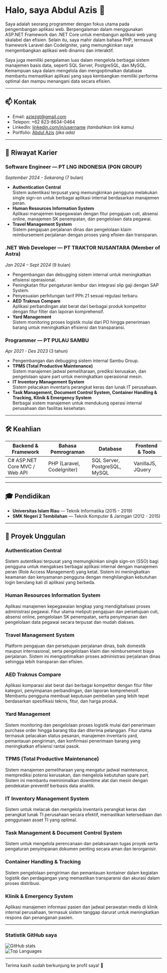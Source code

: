 # Halo, saya Abdul Azis 👋

Saya adalah seorang programmer dengan fokus utama pada pengembangan aplikasi web. Berpengalaman dalam menggunakan ASP.NET Framework dan .NET Core untuk membangun aplikasi web yang skalabel dan efisien. Selain itu, saya mahir dalam bahasa PHP, termasuk framework Laravel dan CodeIgniter, yang memungkinkan saya mengembangkan aplikasi web dinamis dan interaktif.

Saya juga memiliki pengalaman luas dalam mengelola berbagai sistem manajemen basis data, seperti SQL Server, PostgreSQL, dan MySQL. Kemampuan saya dalam mengelola dan mengoptimalkan database membantu memastikan aplikasi yang saya kembangkan memiliki performa optimal dan mampu menangani data secara efisien.

---

## 📫 Kontak  
- Email: aziezgt@gmail.com  
- Telepon: +62 823-8634-0464  
- LinkedIn: [linkedin.com/in/username](https://linkedin.com/in/abdul-azis-29887681) *(tambahkan link kamu)*  
- Portfolio: [Abdul Azis]([https://yourwebsite.com](https://v0-portfolio-website-development-pi.vercel.app/)) *(jika ada)*  

---

## 💼 Riwayat Karier

### Software Engineer — PT LNG INDONESIA (PGN GROUP)  
*September 2024 - Sekarang* (7 bulan)  
- **Authentication Central**  
  Sistem autentikasi terpusat yang memungkinkan pengguna melakukan single sign-on untuk berbagai aplikasi internal berdasarkan manajemen peran.  
- **Human Resources Information System**  
  Aplikasi manajemen kepegawaian dengan fitur pengajuan cuti, absensi online, manajemen SK penempatan, dan pengelolaan data pegawai.  
- **Travel Management System**  
  Sistem pengajuan perjalanan dinas dan pengelolaan klaim reimbursement perjalanan dengan proses yang efisien dan transparan.  

### .NET Web Developer — PT TRAKTOR NUSANTARA (Member of Astra)  
*Jan 2024 – Sept 2024* (9 bulan)  
- Pengembangan dan debugging sistem internal untuk meningkatkan efisiensi operasional.  
- Peningkatan fitur pengaturan lembur dan integrasi slip gaji dengan SAP System.  
- Penyesuaian perhitungan tarif PPh 21 sesuai regulasi terbaru.  
- **AED Traknus Compare**  
  Aplikasi perbandingan alat berat dari berbagai produk kompetitor dengan fitur filter dan laporan komprehensif.  
- **Yard Management**  
  Sistem monitoring proses logistik mulai dari PO hingga penerimaan barang untuk meningkatkan efisiensi dan transparansi.  

### Programmer — PT PULAU SAMBU  
*Apr 2021 - Des 2023* (3 tahun)  
- Pengembangan dan debugging sistem internal Sambu Group.  
- **TPMS (Total Productive Maintenance)**  
  Sistem manajemen jadwal pemeliharaan, prediksi kerusakan, dan pengelolaan spare part untuk meningkatkan operasional mesin.  
- **IT Inventory Management System**  
  Sistem pelacakan inventaris perangkat keras dan lunak IT perusahaan.  
- **Task Management, Document Control System, Container Handling & Tracking, Klinik & Emergency System**  
  Berbagai sistem manajemen untuk mendukung operasi internal perusahaan dan fasilitas kesehatan.  

---

## 🛠️ Keahlian  
| Backend & Framework            | Bahasa Pemrograman       | Database                 | Frontend & Tools         |
|-------------------------------|-------------------------|--------------------------|-------------------------|
| C# ASP.NET Core MVC / Web API | PHP (Laravel, CodeIgniter)| SQL Server, PostgreSQL, MySQL | VanillaJS, JQuery       |

---

## 🎓 Pendidikan  
- **Universitas Islam Riau** — Teknik Informatika (2015 - 2019)  
- **SMK Negeri 2 Tembilahan** — Teknik Komputer & Jaringan (2012 - 2015)  

---

## 💼 Proyek Unggulan

### Authentication Central  
Sistem autentikasi terpusat yang memungkinkan single sign-on (SSO) bagi pengguna untuk mengakses berbagai aplikasi internal dengan manajemen peran (Role Access Management) yang ketat. Sistem ini meningkatkan keamanan dan kenyamanan pengguna dengan menghilangkan kebutuhan login berulang kali di aplikasi yang berbeda.

### Human Resources Information System  
Aplikasi manajemen kepegawaian lengkap yang mendigitalisasi proses administrasi pegawai. Fitur utama meliputi pengajuan dan persetujuan cuti, absensi online, pengelolaan SK penempatan, serta penyimpanan dan pengelolaan data pegawai secara terpusat dan mudah diakses.

### Travel Management System  
Platform pengajuan dan persetujuan perjalanan dinas, baik domestik maupun internasional, serta pengelolaan klaim dan reimbursement biaya perjalanan. Sistem ini mengoptimalkan proses administrasi perjalanan dinas sehingga lebih transparan dan efisien.

### AED Traknus Compare  
Aplikasi komparasi alat berat dari berbagai kompetitor dengan fitur filter kategori, penyimpanan perbandingan, dan laporan komprehensif. Membantu pengguna membuat keputusan pembelian yang lebih tepat berdasarkan spesifikasi teknis, fitur, dan harga produk.

### Yard Management  
Sistem monitoring dan pengelolaan proses logistik mulai dari penerimaan purchase order hingga barang tiba dan diterima pelanggan. Fitur utama termasuk pelacakan status pesanan, manajemen inventaris yard, pemantauan pengiriman, dan konfirmasi penerimaan barang yang meningkatkan efisiensi rantai pasok.

### TPMS (Total Productive Maintenance)  
Sistem manajemen pemeliharaan yang mengatur jadwal maintenance, memprediksi potensi kerusakan, dan mengelola kebutuhan spare part. Sistem ini membantu meminimalkan downtime alat dan mesin dengan pendekatan preventif berbasis data analitik.

### IT Inventory Management System  
Sistem untuk melacak dan mengelola inventaris perangkat keras dan perangkat lunak TI perusahaan secara efektif, memastikan ketersediaan dan penggunaan asset TI yang optimal.

### Task Management & Document Control System  
Sistem untuk mengelola perencanaan dan pelaksanaan tugas proyek serta pengaturan penyimpanan dokumen penting secara aman dan terorganisir.

### Container Handling & Tracking  
Sistem pengelolaan pengiriman dan pemantauan kontainer dalam kegiatan logistik dan perdagangan yang memastikan transparansi dan akurasi dalam proses distribusi.

### Klinik & Emergency System  
Aplikasi manajemen informasi pasien dan jadwal perawatan medis di klinik internal perusahaan, termasuk sistem tanggap darurat untuk meningkatkan respons dan penanganan pasien.

---

### Statistik GitHub saya  
![GitHub stats](https://github-readme-stats.vercel.app/api?username=azizp2&show_icons=true&theme=radical)  
![Top Languages](https://github-readme-stats.vercel.app/api/top-langs/?username=azizp2&layout=compact&theme=radical)  

---

Terima kasih sudah berkunjung ke profil saya! 🚀
